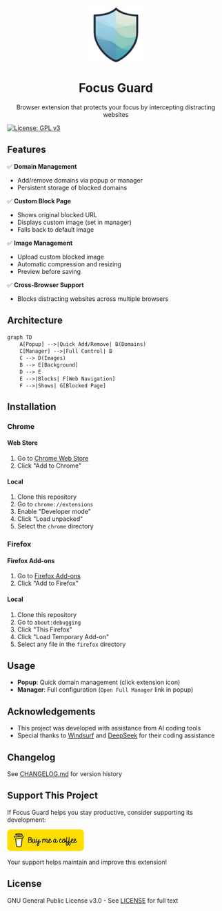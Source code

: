 <div align="center">
  <img src="chrome/images/icon128.png" width="128" alt="Focus Guard Logo">
  <h1>Focus Guard</h1>
  <p>Browser extension that protects your focus by intercepting distracting websites</p>
</div>

[![License: GPL v3](https://img.shields.io/badge/License-GPLv3-blue.svg)](https://www.gnu.org/licenses/gpl-3.0)

## Features

✅ **Domain Management**
- Add/remove domains via popup or manager
- Persistent storage of blocked domains

✅ **Custom Block Page**
- Shows original blocked URL
- Displays custom image (set in manager)
- Falls back to default image

✅ **Image Management**
- Upload custom blocked image
- Automatic compression and resizing
- Preview before saving

✅ **Cross-Browser Support**
- Blocks distracting websites across multiple browsers

## Architecture

```mermaid
graph TD
    A[Popup] -->|Quick Add/Remove| B(Domains)
    C[Manager] -->|Full Control| B
    C --> D(Images)
    B --> E[Background]
    D --> E
    E -->|Blocks| F[Web Navigation]
    F -->|Shows| G[Blocked Page]
```

## Installation

### Chrome
#### Web Store
1. Go to [Chrome Web Store](https://chromewebstore.google.com/detail/ppioeifofhgpmcbdpehndajepecngmgp)
2. Click "Add to Chrome"

#### Local
1. Clone this repository
2. Go to `chrome://extensions`
3. Enable "Developer mode"
4. Click "Load unpacked"
5. Select the `chrome` directory

### Firefox
#### Firefox Add-ons
1. Go to [Firefox Add-ons](https://addons.mozilla.org/en-US/firefox/addon/focus-guard-pro/)
2. Click "Add to Firefox"

#### Local
1. Clone this repository
2. Go to `about:debugging`
3. Click "This Firefox"
4. Click "Load Temporary Add-on"
5. Select any file in the `firefox` directory

## Usage

- **Popup**: Quick domain management (click extension icon)
- **Manager**: Full configuration (`Open Full Manager` link in popup)

## Acknowledgements
- This project was developed with assistance from AI coding tools
- Special thanks to [Windsurf](https://windsurf.dev) and [DeepSeek](https://deepseek.com) for their coding assistance

## Changelog
See [CHANGELOG.md](CHANGELOG.md) for version history

## Support This Project

If Focus Guard helps you stay productive, consider supporting its development:

[![Buy Me A Coffee](bmc-logo.png)](https://www.buymeacoffee.com/tomhat)

Your support helps maintain and improve this extension!

## License
GNU General Public License v3.0 - See [LICENSE](LICENSE) for full text
